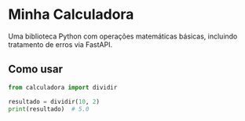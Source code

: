 
# Minha Calculadora

Uma biblioteca Python com operações matemáticas básicas, incluindo tratamento de erros via FastAPI.

## Como usar

```python
from calculadora import dividir

resultado = dividir(10, 2)
print(resultado)  # 5.0
```
